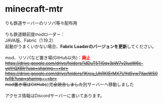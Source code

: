 # minecraft-mtr
りも鉄道サーバーのリソパ等々配布用<br>
<br>
りも鉄道鯖前提modローダー：<br>
JAVA版、Fabric（1.19.2）<br>
起動がうまくいかない場合、**Fabric Loaderのバージョンを更新**してください。<br>
<br>
mod、リソパなど置き場(GitHub以外)：<span style="color:red">**廃止**</span><br>
~~https://drive.google.com/drive/folders/1dDuT5TI0qv3pW7y2luoW6e-ypYrQXBIr?usp=sharing~~<br>
<br>
~~https://drive.google.com/drive/folders/1Kreu_UhRKIErMX7UYdSyw7XacWS0tyRE?usp=sharing~~<br>
<br>
mod置き場は~~GitHubに完全統合しました~~別サーバーへ移動しました<br>
<br>
アクセス情報はDiscordサーバーに書いてあります。
